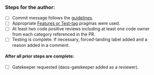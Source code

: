 ### Steps for the author:

* [ ] Commit message follows the [guidelines](https://daosio.atlassian.net/wiki/spaces/DC/pages/11133911069/Commit+Comments).
* [ ] Appropriate [Features or Test-tag](https://daosio.atlassian.net/wiki/spaces/DC/pages/10984259629/Test+Tags) pragmas were used.
* [ ] At least two code positive reviews including at least one code owner from each category referenced in the PR.
* [ ] Testing is complete. If necessary, forced-landing label added and a reason added in a comment.

#### After all prior steps are complete:
* [ ] Gatekeeper requested (daos-gatekeeper added as a reviewer).
